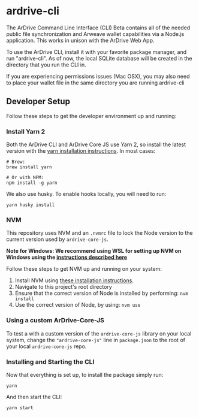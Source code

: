 # ardrive-cli

The ArDrive Command Line Interface (CLI) Beta contains all of the needed public file synchronization and Arweave wallet capabilities via a Node.js application. This works in unison with the ArDrive Web App.

To use the ArDrive CLI, install it with your favorite package manager, and run "ardrive-cli". As of now, the local SQLite database will be created in the directory that you run the CLI in.

If you are experiencing permissions issues (Mac OSX), you may also need to place your wallet file in the same directory you are running ardrive-cli

## Developer Setup

Follow these steps to get the developer environment up and running:

### Install Yarn 2

Both the ArDrive CLI and ArDrive Core JS use Yarn 2, so install the latest version with the [yarn installation instructions][yarn-install]. In most cases:

```shell
# Brew:
brew install yarn

# Or with NPM:
npm install -g yarn
```

We also use husky. To enable hooks locally, you will need to run:

```shell
yarn husky install
```

### NVM

This repository uses NVM and an `.nvmrc` file to lock the Node version to the current version used by `ardrive-core-js`.

**Note for Windows: We recommend using WSL for setting up NVM on Windows using the [instructions described here][wsl-install]**

Follow these steps to get NVM up and running on your system:

1. Install NVM using [these installation instructions][nvm-install].
2. Navigate to this project's root directory
3. Ensure that the correct version of Node is installed by performing: `nvm install`
4. Use the correct version of Node, by using: `nvm use`

### Using a custom ArDrive-Core-JS

To test a with a custom version of the `ardrive-core-js` library on your local system, change
the `"ardrive-core-js"` line in `package.json` to the root of your local `ardrive-core-js` repo.

### Installing and Starting the CLI

Now that everything is set up, to install the package simply run:

```shell
yarn
```

And then start the CLI:

```shell
yarn start
```

[yarn-install]: https://yarnpkg.com/getting-started/install
[nvm-install]: https://github.com/nvm-sh/nvm#installing-and-updating
[wsl-install]: https://code.visualstudio.com/docs/remote/wsl
